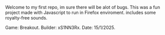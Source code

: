 Welcome to my first repo, im sure there will be alot of bugs.
This was a fun project made with Javascript to run in Firefox enviroment.
includes some royalty-free sounds. 

Game: Breakout.
Builder: xS1NN3Rx.
Date: 15/1/2025.
